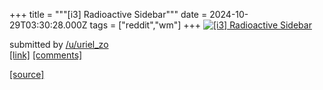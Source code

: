 +++
title = """[i3] Radioactive Sidebar"""
date = 2024-10-29T03:30:28.000Z
tags = ["reddit","wm"]
+++
[![[i3] Radioactive Sidebar ](https://b.thumbs.redditmedia.com/eXQPRAszxhtmDVgZ2H-9cAi9zz9SXwadmg19t-MCISk.jpg "[i3] Radioactive Sidebar ")](https://www.reddit.com/r/unixporn/comments/1gelfdg/i3_radioactive_sidebar/)

submitted by [/u/uriel\_zo](https://www.reddit.com/user/uriel_zo)  
[\[link\]](https://www.reddit.com/gallery/1gelfdg) [\[comments\]](https://www.reddit.com/r/unixporn/comments/1gelfdg/i3_radioactive_sidebar/)

[[source]](https://www.reddit.com/r/unixporn/comments/1gelfdg/i3_radioactive_sidebar/)
